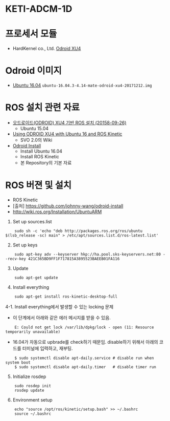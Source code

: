# KETI-ADCM-1D


# 프로세서 모듈
- HardKernel co., Ltd. [Odroid XU4](https://www.hardkernel.com/main/products/prdt_info.php?g_code=G143452239825)


# Odroid 이미지
- [Ubuntu 16.04](https://odroid.in/ubuntu_16.04lts/) `ubuntu-16.04.3-4.14-mate-odroid-xu4-20171212.img`


# ROS 설치 관련 자료
- [오드로이드(ODROID) XU4 기반 ROS 설치 (20158-09-26)](http://daddynkidsmakers.blogspot.com/2015/09/odroid-xu4-ros.html)
  - Ubuntu 15.04
- [Using ODROID XU4 with Ubuntu 16 and ROS Kinetic](https://github.com/uzh-rpg/rpg_svo_example/issues/25)
  - SVO 2.0의 Wiki
- [Odroid Install](https://github.com/johnny-wang/odroid-install)
	- Install Ubuntu 16.04
	- Install ROS Kinetic
	- 본 Repository의 기본 자료


# ROS 버젼 및 설치
- ROS Kinetic
- [출처] https://github.com/johnny-wang/odroid-install
- http://wiki.ros.org/Installation/UbuntuARM

1. Set up sources.list
~~~
	sudo sh -c 'echo "deb http://packages.ros.org/ros/ubuntu $(lsb_release -sc) main" > /etc/apt/sources.list.d/ros-latest.list'
~~~

2. Set up keys
~~~
	sudo apt-key adv --keyserver hkp://ha.pool.sks-keyservers.net:80 --recv-key 421C365BD9FF1F717815A3895523BAEEB01FA116
~~~

3. Update
~~~
	sudo apt-get update
~~~

4. Install everything
~~~
	sudo apt-get install ros-kinetic-desktop-full
~~~

4-1. Install everything에서 발생할 수 있는 locking 문제
- 이 단계에서 아래와 같은 에러 메시지를 받을 수 있음.
~~~
	E: Could not get lock /var/lib/dpkg/lock - open (11: Resource temporarily unavailable)
~~~
- 16.04가 자동으로 upbrade를 check하기 때문임. disable하기 위해서 아래의 코드를 터미널에 입력하고, 재부팅.
~~~
	$ sudo systemctl disable apt-daily.service # disable run when system boot
	$ sudo systemctl disable apt-daily.timer   # disable timer run
~~~

5. Initialize rosdep
~~~
	sudo rosdep init
	rosdep update
~~~

6. Environment setup
~~~
	echo "source /opt/ros/kinetic/setup.bash" >> ~/.bashrc
	source ~/.bashrc
~~~
